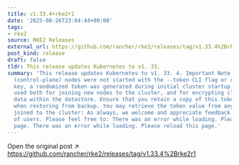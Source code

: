 ```yaml
---
title: v1.33.4+rke2r1
date: '2025-08-26T23:04:44+00:00'
tags:
- rke2
source: RKE2 Releases
external_url: https://github.com/rancher/rke2/releases/tag/v1.33.4%2Brke2r1
post_kind: release
draft: false
tldr: This release updates Kubernetes to v1. 33.
summary: 'This release updates Kubernetes to v1. 33. 4. Important Note If your server
  (control-plane) nodes were not started with the --token CLI flag or config file
  key, a randomized token was generated during initial cluster startup. This key is
  used both for joining new nodes to the cluster, and for encrypting cluster bootstrap
  data within the datastore. Ensure that you retain a copy of this token, as is required
  when restoring from backup. You may retrieve the token value from any server already
  joined to the cluster: As always, we welcome and appreciate feedback from our community
  of users. Please feel free to: There was an error while loading. Please reload this
  page. There was an error while loading. Please reload this page.'
---
```

Open the original post ↗ https://github.com/rancher/rke2/releases/tag/v1.33.4%2Brke2r1
